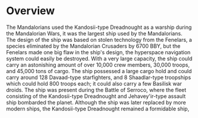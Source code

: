 # Overview

The Mandalorians used the Kandosii-type Dreadnought as a warship during the Mandalorian Wars, it was the largest ship used by the Mandalorians.
The design of the ship was based on stolen technology from the Fenelars, a species eliminated by the Mandalorian Crusaders by 6700 BBY, but the Fenelars made one big flaw in the ship's design, the hyperspace navigation system could easily be destroyed.
With a very large capacity, the ship could carry an astonishing amount of over 10,000 crew members, 30,000 troops, and 45,000 tons of cargo.
The ship possessed a large cargo hold and could carry around 128 Davaad-type starfighters, and 8 Shaadlar-type troopships which could hold 800 troops each; it could also carry a few Basilisk war droids.
The ship was present during the Battle of Serroco, where the fleet consisting of the Kandosii-type Dreadnought and Jehavey'ir-type assault ship bombarded the planet.
Although the ship was later replaced by more modern ships, the Kandosii-type Dreadnought remained a formidable ship,

